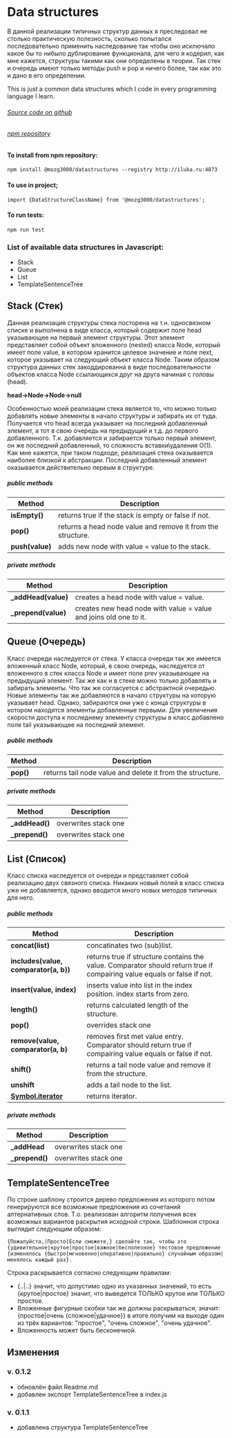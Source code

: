 # Data structures

В данной реализации типичных структур данных я преследовал не столько практическую полезность, сколько попытался последовательно применить наследование так чтобы оно исключало какое бы то нибыло дублирование функционала,
для чего я кодерил, как мне кажется, структуры такими как они определены в теории. Так стек и очередь имеют только методы push и pop и ничего более, так как это и дано в его определении.

This is just a common data structures which I code in every programming language I learn.

###### [Source code on github](https://github.com/mozg3000/datastructures)

###### [npm repository](http://)

#### To install from npm repository:

```
npm install @mozg3000/datastructures --registry http://iluka.ru:4873
```

#### To use in project;

```
import {DataStructureClassName} from '@mozg3000/datastructures';
```

#### To run tests:

```
npm run test
```


### List of available data structures in Javascript:
* Stack
* Queue
* List
* TemplateSentenceTree

## Stack (Стек)
Данная реализация структуры стека посторена на т.н. односвязном списке и выполнена в виде класса, который содержит поле head указывающее на первый элемент структуры.
Этот элемент представляет собой объект вложенного (nested) класса Node, который имеет поле value, в котором хранится целевое значение и поле next, 
которое указывает на следующий объект класса Node.
Таким образом структура данных стек закоддированна в виде последовательности объектов класса Node ссылающихся друг на друга начиная с головы (head). 

**head->Node->Node->null**

Особенностью моей реализации стека является то, что можно только добавлять новые элементы в начало структуры и забирать их от туда. 
Получается что head всегда указывает на последний добавленный элемент, а тот в свою очередь на предыдущий и т.д. до первого добавленного.
Т.к. добавляется и забирается только первый элемент, он же последний добавленный, то сложность вставки\удаления О(1).
Как мне кажется, при таком подходе, реализация стека оказывается наиболее близкой к абстракции. Последний добавленный  элемент оказывается действительно первым в структуре.


##### public methods
Method | Description
------ | -----------
**isEmpty()**| returns true if the stack is empty or false if not.
**pop()**	 | returns a head node value and remove it from the structure.
**push(value)**	 | adds new node with value = value to the stack.

##### private methods
Method | Description
------ | -----------
**_addHead(value)** | creates a head node with value = value.
**_prepend(value)** | creates new head node with value = value and joins old one to it.

## Queue (Очередь) 
Класс очереди наследуется от стека. У класса очереди так же имеется вложенный класс Node, который, в свою очередь, наследуется от вложенного в стек класса Node и имеет поле prev указывающее на предыдущий элемент.
Так же как и в стеке можно только добавлять и забирать элементы. Что так же согласуется с абстрактной очередью. Новые элементы так же добавляются в начало структуры на которую указывает head.
Однако, забираются они уже с конца структуры в котором находятся элементы добавленные первыми. 
Для увеличения скорости доступа к последнему элементу структуры в класс добавлено поле tail указывающее на последний элемент.

##### public methods
Method | Description
------ | -----------
**pop()**	 | returns tail node value and delete it from the structure.

##### private methods
Method | Description
------ | -----------
**_addHead()** | overwrites stack one
**_prepend()** | overwrites stack one

## List (Список) 
Класс списка наследуется от очереди и представляет собой реализацию двух связного списка. Никаких новый полей в класс списка уже не добавляется, однако вводится много новых методов типичных для него.

##### public methods
Method | Description
------ | -----------
**concat(list)** | concatinates two (sub)list.
**includes(value, comparator(a, b))**	 | returns true if structure contains the value. Comparator should return true if compairing value equals or false if not.
**insert(value, index)** | inserts value into list in the index position. index starts from zero.
**length()** | returns calculated length of the structure.
**pop()** | overrides stack one
**remove(value, comparator(a, b)** | removes first met value entry. Comparator should return true if compairing value equals or false if not.
**shift()** | returns a tail node value and remove it from the structure.
**unshift** | adds a tail node to the list.
**[Symbol.iterator]()** | returns iterator.

##### private methods
Method | Description
------ | -----------
**_addHead** | overwrites stack one
**_prepend()** | overwrites stack one

## TemplateSentenceTree
По строке шаблону строится дерево предложения из которого потом генерируются все возможные предложения из сочетаний алтернативных слов.
Т.о. реализован алгоритм получения всех возможных вариантов раскрытия исходной строки.
Шаблонноя строка выглядит следующим образом:
```
{Пожалуйста,|Просто|Если сможете,} сделайте так, чтобы это {удивительное|крутое|простое|важное|бесполезное} тестовое предложение {изменялось {быстро|мгновенно|оперативно|правильно} случайным образом|менялось каждый раз}.
```
Строка раскрывается согласно следующим правилам:
* {..|..}  значит, что допустимо одно из указанных значений, то есть {крутое|простое} значит, что выведется ТОЛЬКО крутое или ТОЛЬКО простое.
*  Вложенные фигурные скобки так же должны раскрываться, значит: {простое|очень {сложное|удачное}} в итоге получим на выходе один из трёх вариантов: "простое", "очень сложное", "очень удачное". 
* Вложенность может быть бесконечной. 


## Изменения
### v. 0.1.2
*  обновлён файл Readme.md
* добавлен экспорт TemplateSentenceTree в index.js

### v. 0.1.1
* добавлена структура TemplateSentenceTree